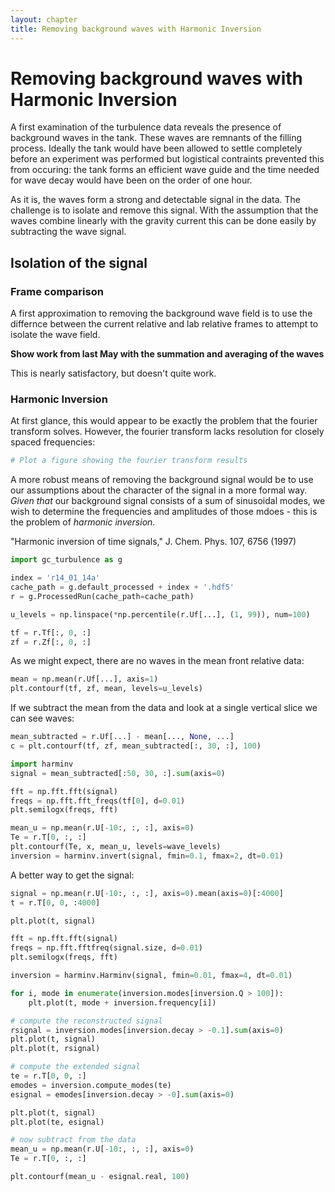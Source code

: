 ```yaml
---
layout: chapter
title: Removing background waves with Harmonic Inversion
---
```


# Removing background waves with Harmonic Inversion

A first examination of the turbulence data reveals the presence of
background waves in the tank. These waves are remnants of the
filling process. Ideally the tank would have been allowed to settle
completely before an experiment was performed but logistical
contraints prevented this from occuring: the tank forms an efficient
wave guide and the time needed for wave decay would have been on the
order of one hour.

As it is, the waves form a strong and detectable signal in the data.
The challenge is to isolate and remove this signal. With the
assumption that the waves combine linearly with the gravity current
this can be done easily by subtracting the wave signal.


## Isolation of the signal

### Frame comparison

A first approximation to removing the background wave field is to
use the differnce between the current relative and lab relative
frames to attempt to isolate the wave field.

**Show work from last May with the summation and averaging of the
waves**

This is nearly satisfactory, but doesn't quite work.


### Harmonic Inversion

At first glance, this would appear to be exactly the problem that
the fourier transform solves. However, the fourier transform lacks
resolution for closely spaced frequencies:

```python
# Plot a figure showing the fourier transform results
```

A more robust means of removing the background signal would be to
use our assumptions about the character of the signal in a more
formal way. *Given that* our background signal consists of a sum of
sinusoidal modes, we wish to determine the frequencies and
amplitudes of those mdoes - this is the problem of *harmonic
inversion*.

"Harmonic inversion of time signals," J.  Chem.  Phys.  107, 6756 (1997)

```python
import gc_turbulence as g

index = 'r14_01_14a'
cache_path = g.default_processed + index + '.hdf5'
r = g.ProcessedRun(cache_path=cache_path)

u_levels = np.linspace(*np.percentile(r.Uf[...], (1, 99)), num=100)

tf = r.Tf[:, 0, :]
zf = r.Zf[:, 0, :]
```

As we might expect, there are no waves in the mean front relative data:

```python
mean = np.mean(r.Uf[...], axis=1)
plt.contourf(tf, zf, mean, levels=u_levels)
```

If we subtract the mean from the data and look at a single vertical
slice we can see waves:

```python
mean_subtracted = r.Uf[...] - mean[..., None, ...]
c = plt.contourf(tf, zf, mean_subtracted[:, 30, :], 100)
```

```python
import harminv
signal = mean_subtracted[:50, 30, :].sum(axis=0)

fft = np.fft.fft(signal)
freqs = np.fft.fft_freqs(tf[0], d=0.01)
plt.semilogx(freqs, fft)

mean_u = np.mean(r.U[-10:, :, :], axis=0)
Te = r.T[0, :, :]
plt.contourf(Te, x, mean_u, levels=wave_levels)
inversion = harminv.invert(signal, fmin=0.1, fmax=2, dt=0.01)
```

A better way to get the signal:

```python
signal = np.mean(r.U[-10:, :, :], axis=0).mean(axis=0)[:4000]
t = r.T[0, 0, :4000]

plt.plot(t, signal)
```

```python
fft = np.fft.fft(signal)
freqs = np.fft.fftfreq(signal.size, d=0.01)
plt.semilogx(freqs, fft)
```

```python
inversion = harminv.Harminv(signal, fmin=0.01, fmax=4, dt=0.01)

for i, mode in enumerate(inversion.modes[inversion.Q > 100]):
    plt.plot(t, mode + inversion.frequency[i])
```

```python
# compute the reconstructed signal
rsignal = inversion.modes[inversion.decay > -0.1].sum(axis=0)
plt.plot(t, signal)
plt.plot(t, rsignal)
```

```python
# compute the extended signal
te = r.T[0, 0, :]
emodes = inversion.compute_modes(te)
esignal = emodes[inversion.decay > -0].sum(axis=0)

plt.plot(t, signal)
plt.plot(te, esignal)
```

```python
# now subtract from the data
mean_u = np.mean(r.U[-10:, :, :], axis=0)
Te = r.T[0, :, :]

plt.contourf(mean_u - esignal.real, 100)
```
